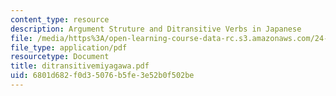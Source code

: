 ```yaml
---
content_type: resource
description: Argument Struture and Ditransitive Verbs in Japanese
file: /media/https%3A/open-learning-course-data-rc.s3.amazonaws.com/24-953-argument-structure-and-syntax-spring-2003/6801d682f0d35076b5fe3e52b0f502be_ditransitivemiyagawa.pdf
file_type: application/pdf
resourcetype: Document
title: ditransitivemiyagawa.pdf
uid: 6801d682-f0d3-5076-b5fe-3e52b0f502be
---
```

